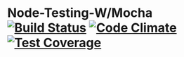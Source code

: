 # Node-Testing-W/Mocha [![Build Status](https://travis-ci.org/james-logan/nodetesting-mocha.svg?branch=master)](https://travis-ci.org/james-logan/nodetesting-mocha) [![Code Climate](https://codeclimate.com/github/james-logan/nodetesting-mocha/badges/gpa.svg)](https://codeclimate.com/github/james-logan/nodetesting-mocha) [![Test Coverage](https://codeclimate.com/github/james-logan/nodetesting-mocha/badges/coverage.svg)](https://codeclimate.com/github/james-logan/nodetesting-mocha/coverage)
